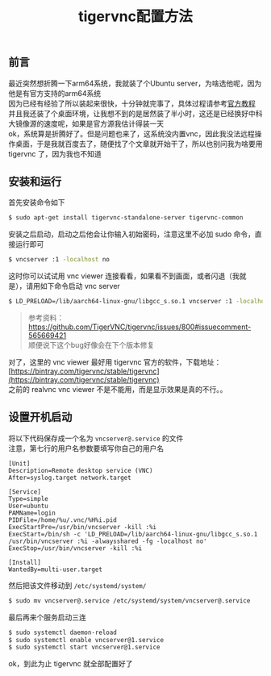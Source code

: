 ﻿---
title: tigervnc配置方法
categories: 树莓派
tags: [linux arm,vnc]
---

## 前言
最近突然想折腾一下arm64系统，我就装了个Ubuntu server，为啥选他呢，因为他是有官方支持的arm64系统  
因为已经有经验了所以装起来很快，十分钟就完事了，具体过程请参考[官方教程](https://ubuntu.com/tutorials/how-to-install-ubuntu-on-your-raspberry-pi)  
并且我还装了个桌面环境，让我想不到的是居然装了半小时，这还是已经换好中科大镜像源的速度呢，如果是官方源我估计得装一天  
ok，系统算是折腾好了。但是问题也来了，这系统没内置vnc，因此我没法远程操作桌面，于是我就百度去了，随便找了个文章就开始干了，所以也别问我为啥要用 tigervnc 了，因为我也不知道

## 安装和运行

首先安装命令如下

``` bash
$ sudo apt-get install tigervnc-standalone-server tigervnc-common
```

安装之后启动，启动之后他会让你输入初始密码，注意这里不必加 sudo 命令，直接运行即可

``` bash
$ vncserver :1 -localhost no
```

这时你可以试试用 vnc viewer 连接看看，如果看不到画面，或者闪退（我就是），请用如下命令启动 vnc server

``` bash
$ LD_PRELOAD=/lib/aarch64-linux-gnu/libgcc_s.so.1 vncserver :1 -localhost no
```

> 参考资料： https://github.com/TigerVNC/tigervnc/issues/800#issuecomment-565669421  
顺便说下这个bug好像会在下个版本修复

对了，这里的 vnc viewer 最好用 tigervnc 官方的软件，下载地址： [https://bintray.com/tigervnc/stable/tigervnc](https://bintray.com/tigervnc/stable/tigervnc)  
之前的 realvnc vnc viewer 不是不能用，而是显示效果是真的不行。。

## 设置开机启动

将以下代码保存成一个名为 `vncserver@.service` 的文件  
注意，第七行的用户名参数要填写你自己的用户名

``` service
[Unit]
Description=Remote desktop service (VNC)
After=syslog.target network.target

[Service]
Type=simple
User=ubuntu
PAMName=login
PIDFile=/home/%u/.vnc/%H%i.pid
ExecStartPre=/usr/bin/vncserver -kill :%i
ExecStart=/bin/sh -c 'LD_PRELOAD=/lib/aarch64-linux-gnu/libgcc_s.so.1 /usr/bin/vncserver :%i -alwaysshared -fg -localhost no'
ExecStop=/usr/bin/vncserver -kill :%i

[Install]
WantedBy=multi-user.target
```

然后把该文件移动到 `/etc/systemd/system/`

``` bash
$ sudo mv vncserver@.service /etc/systemd/system/vncserver@.service
```

最后再来个服务启动三连

``` bash
$ sudo systemctl daemon-reload
$ sudo systemctl enable vncserver@1.service
$ sudo systemctl start vncserver@1.service
```

ok，到此为止 tigervnc 就全部配置好了